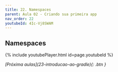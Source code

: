 ```yaml
---
title: 22. Namespaces
parent: Aula 02 - Criando sua primeira app
nav_order: 22
youtubeId: 4Ic-Vj8SWAM
---
```


## Namespaces

{% include youtubePlayer.html id=page.youtubeId %}

<span class="fs-3 float-right">
<i class="fas fa-download">[Próxima aulas](23-introducao-ao-gradle){: .btn }</i>
</span>
